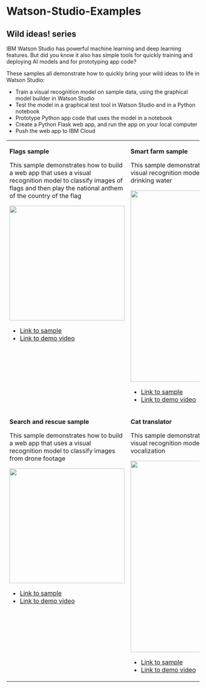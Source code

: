 # Watson-Studio-Examples

## Wild ideas! series
IBM Watson Studio has powerful machine learning and deep learning features. But did you know it also has simple tools for quickly training and deploying AI models and for prototyping app code?

These samples all demonstrate how to quickly bring your wild ideas to life in Watson Studio:
<ul>
<li>Train a visual recognition model on sample data, using the graphical model builder in Watson Studio</li>
<li>Test the model in a graphical test tool in Watson Studio and in a Python notebook</li>
<li>Prototype Python app code that uses the model in a notebook</li>
<li>Create a Python Flask web app, and run the app on your local computer</li>
<li>Push the web app to IBM Cloud</li>
</ul>
<table>
<col width="50%">
<col width="50%">
<tr>
<td valign="top"><p><b>Flags sample</b></p>
<p>This sample demonstrates how to build a web app that uses a visual recognition model to classify images of flags and then play the national anthem of the country of the flag</p>
<img src="https://github.com/IBMDataScience/Watson-Studio-Examples/blob/master/Play-national-anthem-flags/readme-images/thumbnail-flags-demo-video.png" width="300px"/>
<ul>
<li><a href="https://github.com/IBMDataScience/Watson-Studio-Examples/tree/master/Play-national-anthem-flags">Link to sample</a></li>
<li><a href="https://youtu.be/OpXfZ4Cx02I">Link to demo video</a></li>
</ul>
</td>
<td valign="top"><p><b>Smart farm sample</b></p>
<p>This sample demonstrates how to build a web app that uses a visual recognition model to identify individual farm animals drinking water</p>
<img src="https://github.com/IBMDataScience/Watson-Studio-Examples/blob/master/Smart-farm/readme-images/thumbnail-smart-farm-demo-video.png" width="500px"/>
<ul>
<li><a href="https://github.com/IBMDataScience/Watson-Studio-Examples/tree/master/Smart-farm">Link to sample</a></li>
<li><a href="https://youtu.be/lJlr_iyUhck">Link to demo video</a></li>
</ul>
</td>
</tr>
<tr>
<td valign="top"><p><b>Search and rescue sample</b></p>
<p>This sample demonstrates how to build a web app that uses a visual recognition model to classify images from drone footage</p>
<img src="https://github.com/IBMDataScience/Watson-Studio-Examples/blob/master/Search-and-rescue/readme-images/thumbnail-sar-demo-video.png" width="300px"/>
<ul>
<li><a href="https://github.com/IBMDataScience/Watson-Studio-Examples/tree/master/Search-and-rescue">Link to sample</a></li>
<li><a href="https://youtu.be/MbfYNncjO8Q">Link to demo video</a></li>
</ul>
</td>
<td valign="top"><p><b>Cat translator</b></p>
<p>This sample demonstrates how to build a web app that uses a visual recognition model to classify spectrograms of cat vocalization</p>
<img src="https://github.com/IBMDataScience/Watson-Studio-Examples/blob/master/Cat-translator/readme-images/thumbnail-cat-translator-demo-video.png" width="500px"/>
<ul>
<li><a href="https://github.com/IBMDataScience/Watson-Studio-Examples/tree/master/Cat-translator">Link to sample</a></li>
<li><a href="https://youtu.be/I1TZIWA6pxU">Link to demo video</a></li>
</ul>
</td>
</tr>
</table>
